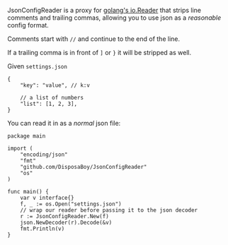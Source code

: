 JsonConfigReader is a proxy for [golang's io.Reader](http://golang.org/pkg/io/#Reader) that strips line comments and trailing commas, allowing you to use json as a *reasonable* config format.

Comments start with `//` and continue to the end of the line.

If a trailing comma is in front of `]` or `}` it will be stripped as well.


Given `settings.json`

	{
		"key": "value", // k:v
		
		// a list of numbers
		"list": [1, 2, 3],
	}


You can read it in as a *normal* json file:

	package main

	import (
		"encoding/json"
		"fmt"
		"github.com/DisposaBoy/JsonConfigReader"
		"os"
	)

	func main() {
		var v interface{}
		f, _ := os.Open("settings.json")
		// wrap our reader before passing it to the json decoder
		r := JsonConfigReader.New(f)
		json.NewDecoder(r).Decode(&v)
		fmt.Println(v)
	}
